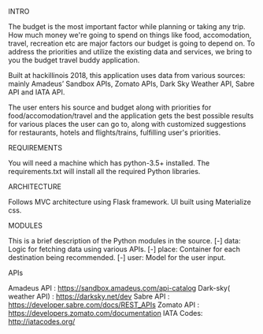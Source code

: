 INTRO
	
The budget is the most important factor while planning or taking any trip. How much money we're going to spend on things like food, accomodation, travel, recreation etc are major factors our budget is going to depend on. To address the priorities and utilize the existing data and services, we bring to you the budget travel buddy application. 

Built at hackillinois 2018, this application uses data from various sources: mainly Amadeus’ Sandbox APIs, Zomato APIs, Dark Sky Weather API, Sabre API and IATA API.

 The user enters his source and budget along with priorities for food/accomodation/travel and the application gets the best possible results for various places the user can go to, along with customized suggestions for restaurants, hotels and flights/trains, fulfilling user's priorities.     


REQUIREMENTS

You will need a machine which has python-3.5+ installed.
The requirements.txt will install all the required Python libraries.
    


ARCHITECTURE

Follows MVC architecture using Flask framework. UI built using Materialize css.
     


MODULES

 This is a brief description of the Python modules in the source.
    [-] data: 	Logic for fetching data using various APIs.
    [-] place:  Container for each destination being recommended.
    [-] user: 	Model for the user input.   


APIs

Amadeus API : https://sandbox.amadeus.com/api-catalog
Dark-sky( weather API) : https://darksky.net/dev
Sabre API : https://developer.sabre.com/docs/REST_APIs
Zomato API : https://developers.zomato.com/documentation
IATA Codes: http://iatacodes.org/
	

